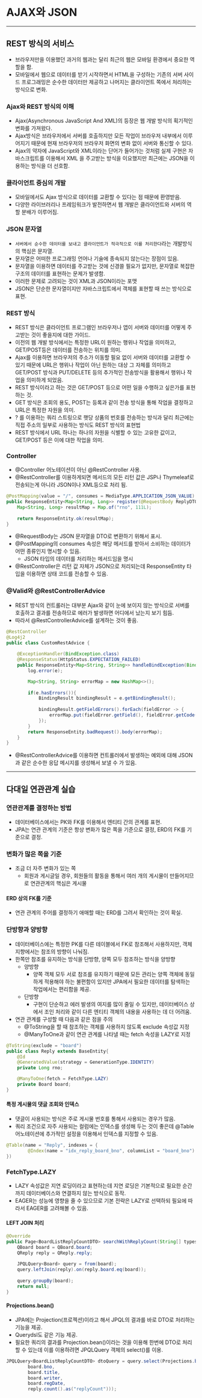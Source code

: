 # AJAX와 JSON

---------------------

## REST 방식의 서비스

- 브라우저만을 이용했던 과거의 웹과는 달리 최근의 웹은 모바일 환경에서 중요한 역할을 함.
- 모바일에서 웹으로 데이터를 받기 시작하면서 HTML을 구성하는 기존의 서버 사이드 프로그래밍은
순수한 데이터만 제공하고 나머지는 클라이언트 쪽에서 처리하는 방식으로 변화.

### Ajax와 REST 방식의 이해

- Ajax(Asynchronous JavaScript And XML)의 등장은 웹 개발 방식의 획기적인 변화를 가져왔다.
- Ajax방식은 브라우저에서 서버를 호출하지만 모든 작업이 브라우저 내부에서 이루어지기 때문에 현재
브라우저의 브라우저 화면의 변화 없이 서버와 통신할 수 있다.
- Ajax의 약자에 JavaScript와 XML이라는 단어가 들어가는 것처럼 실제 구현은 자바스크립트를 이용해서 XML
을 주고받는 방식을 이요했지만 최근에는 JSON을 이용하는 방식을 더 선호함.

### 클라이언트 중심의 개발

- 모바일에서도 Ajax 방식으로 데이터를 교환할 수 있다는 점 때문에 환영받음.
- 다양한 라이브러리나 프레임워크가 발전하면서 웹 개발은 클라이언트와 서버의 역할 분배가 이루어짐.

### JSON 문자열

- `서버에서 순수한 데이터를 보내고 클라이언트가 적극적으로 이를 처리한다`라는 개발방식의 핵심은 문자열.
- 문자열은 어떠한 프로그래밍 언어나 기술에 종속되지 않는다는 장점이 있음.
- 문자열을 이용하면 데이터를 주고받는 것에 신경쓸 필요가 없지만, 문자열로 복잡한 구조의 데이터를 표현하는 문제가 발생함.
- 이러한 문제로 고려되는 것이 XML과 JSON이라는 포맷
- JSON은 단순한 문자열이지만 자바스크립트에서 객체를 표현할 때 쓰는 방식으로 표현.

### REST 방식

- REST 방식은 클라이언트 프로그램인 브라우저나 앱이 서버와 데이터를 어떻게 주고받는 것이 좋을지에 대한
가이드.
- 이전의 웹 개발 방식에서는 특정한 URL이 원하는 행위나 작업을 의미하고, GET/POST등은 데이터를 전송하는 위치를 의미.
- Ajax를 이용하면 브라우저의 주소가 이동할 필요 없이 서버와 데이터를 교환할 수 있기 때문에 URL은 행위나 작업이 아닌 원하는 대상 그 자체를 의미하고
GET/POST 방식과 PUT/DELETE 등의 추가적인 전송방식을 활용해서 행위나 작업을 의미하게 되었음.
- REST 방식이라고 하는 것은 GET/POST 등으로 어떤 일을 수행하고 싶은가를 표현 하는 것.
- GET 방식은 조회의 용도, POST는 등록과 같이 전송 방식을 통해 작업을 결정하고 URL은 특정한 자원을 의미.
- ? 를 이용하는 쿼리 스트링으로 햇당 상품의 번호를 전송하는 방식과 달리 최근에는 직접 주소의 일부로 사용하는 방식도
REST 방식의 표현법
- REST 방식에서 URL 하나는 하나의 자원을 식별할 수 있는 고유한 값이고, GET/POST 등은 이에 대한 작업을 의미.

### Controller

- @Controller 어노테이션이 아닌 @RestController 사용.
- @RestController를 이용하게되면 메서드의 모든 리턴 값은 JSP나 Thymeleaf로 전송되는게 아니라
JSON이나 XML등으로 처리 됨.
```java
@PostMapping(value = "/", consumes = MediaType.APPLICATION_JSON_VALUE)
public ResponseEntity<Map<String, Long>> register(@RequestBody ReplyDTO replyDTO){
    Map<String, Long> resultMap = Map.of("rno", 111L);
    
    return ResponseEntity.ok(resultMap);
}
```
- @RequestBody는 JSON 문자열을 DTO로 변환하기 위해서 표시.
- @PostMapping의 consumes 속성은 해당 메서드를 받아서 소비하는 데이터가 어떤 종류인지 명시할 수 있음.
  - JSON 타입의 데이터를 처리하는 메서드임을 명시
- @RestController은 리턴 값 자체가 JSON으로 처리되는데 ResponseEntity 타입을 이용하면 상태 코드를 전송할 수 있음.

### @Valid와 @RestControllerAdvice

- REST 방식의 컨트롤러는 대부분 Ajax와 같이 눈에 보이지 않는 방식으로 서버를 호출하고 결과를 전송하므로
에러가 발생하면 어디에서 났는지 보기 힘듬.
- 따라서 @RestControllerAdvice를 설계하는 것이 좋음.
```java
@RestController
@Log4j2
public class CustomRestAdvice {
    
    @ExceptionHandler(BindException.class)
    @ResponseStatus(HttpStatus.EXPECTATION_FAILED)
    public ResponseEntity<Map<String, String>> handleBindException(BindException e){
        log.error(e);

        Map<String, String> errorMap = new HashMap<>();
        
        if(e.hasErrors()){
            BindingResult bindingResult = e.getBindingResult();
            
            bindingResult.getFieldErrors().forEach(fieldError -> {
                errorMap.put(fieldError.getField(), fieldError.getCode());
            });
        }
        return ResponseEntity.badRequest().body(errorMap);
    }
}
```
- @RestControllerAdvice를 이용하면 컨트롤러에서 발생하는 예외에 대해 JSON과 같은
순수한 응답 메시지를 생성해서 보낼 수 가 있음.

----------------

## 다대일 연관관계 실습

### 연관관계를 결정하는 방법

- 데이터베이스에서는 PK와 FK를 이용해서 엔티티 간의 관계를 표현.
- JPA는 연관 관계의 기준은 항상 변화가 많은 쪽을 기준으로 결정, ERD의 FK를 기준으로 결정.

### 변화가 많은 쪽을 기준

- 조금 더 자주 변화가 있는 쪽
  - 회원과 게시글일 경우, 회원들의 활동을 통해서 여러 개의 게시물이 만들어지므로 연관관계의 핵심은 게시물

#### ERD 상의 FK를 기준

- 연관 관계의 주어를 결정하기 애매할 때는 ERD를 그려서 확인하는 것이 확실.

### 단방향과 양방향

- 데이터베이스에는 특정한 PK를 다른 테이블에서 FK로 참조해서 사용하지만, 객체지향에서는 참조의 방향이 나눠짐.
- 한쪽만 참조를 유지하는 방식을 단방향, 양쪽 모두 참조하는 방식을 양방향
  - 양방향
    - 양쪽 객체 모두 서로 참조를 유지하기 때문에 모든 관리는 양쪽 객체에 동일하게 적용해야 하는
    불편함이 있지만 JPA에서 필요한 데이터를 탐색하는 작업에서는 편리함을 제공.
  - 단방향
    - 구현이 단순하고 에러 발생의 여지를 많이 줄일 수 있지만, 데이터베이스 상에서 조인 처리와 같이
    다른 엔티티 객체의 내용을 사용하는 데 더 어려움.
- 연관 관계를 구성할 때 다음과 같은 점을 주의
  - @ToString을 할 때 참조하는 객체를 사용하지 않도록 exclude 속성값 지정
  - @ManyToOne과 같이 연관 관계를 나타낼 때는 fetch 속성을 LAZY로 지정
```java
@ToString(exclude = "board")
public class Reply extends BaseEntity{
    @Id
    @GeneratedValue(strategy = GenerationType.IDENTITY)
    private Long rno;

    @ManyToOne(fetch = FetchType.LAZY)
    private Board board;
}
```

#### 특정 게시물의 댓글 조회와 인덱스

- 댓글이 사용되는 방식은 주로 게시물 번호를 통해서 사용되는 경우가 많음.
- 쿼리 조건으로 자주 사용되는 컬럼에는 인덱스를 생성해 두는 것이 좋은데 @Table 어노테이션에 추가적인 설정을 이용해서
인덱스를 지정할 수 있음.
```java
@Table(name = "Reply", indexes = {
        @Index(name = "idx_reply_board_bno", columnList = "board_bno")
})
```

### FetchType.LAZY

- LAZY 속성값은 지연 로딩이라고 표현하는데 지연 로딩은 기본적으로 필요한 순간까지 데이터베이스와 연결하지 않는 방식으로 동작.
- EAGER는 성능에 영향을 줄 수 있으므로 기본 전략은 LAZY로 선택하되 필요에 따라서 EAGER를 고려해볼 수 있음.

#### LEFT JOIN 처리

```java
@Override
public Page<BoardListReplyCountDTO> searchWithReplyCount(String[] types, String keyword, Pageable pageable) {
    QBoard board = QBoard.board;
    QReply reply = QReply.reply;
    
    JPQLQuery<Board> query = from(board);
    query.leftJoin(reply).on(reply.board.eq(board));
    
    query.groupBy(board);
    return null;
}
```
#### Projections.bean()

- JPA에는 Projection(프로젝션)이라고 해서 JPQL의 결과를 바로 DTO로 처리하는 기능을 제공.
- Querydsl도 같은 기능 제공.
- 필요한 쿼리의 결과를 Projection.bean()이라는 것을 이용해 한번에 DTO로 처리할 수 있는데
이를 이용하려면 JPQLQuery 객체의 select()를 이용.
```java
JPQLQuery<BoardListReplyCountDTO> dtoQuery = query.select(Projections.bean(BoardListReplyCountDTO.class,
        board.bno,
        board.title,
        board.writer,
        board.regDate,
        reply.count().as("replyCount")));
```